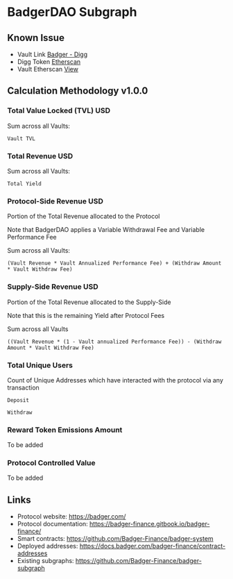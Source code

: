 # BadgerDAO Subgraph

## Known Issue

- Vault Link [Badger - Digg](https://app.badger.com/vault/badger-digg?chain=ethereum)
- Digg Token [Etherscan](https://etherscan.io/address/0x798D1bE841a82a273720CE31c822C61a67a601C3)
- Vault Etherscan [View](https://etherscan.io/address/0x7e7E112A68d8D2E221E11047a72fFC1065c38e1a)

## Calculation Methodology v1.0.0

### Total Value Locked (TVL) USD

Sum across all Vaults:

`Vault TVL`

### Total Revenue USD

Sum across all Vaults:

`Total Yield`

### Protocol-Side Revenue USD

Portion of the Total Revenue allocated to the Protocol

Note that BadgerDAO applies a Variable Withdrawal Fee and Variable Performance Fee

Sum across all Vaults:

`(Vault Revenue * Vault Annualized Performance Fee) + (Withdraw Amount * Vault Withdraw Fee)`

### Supply-Side Revenue USD

Portion of the Total Revenue allocated to the Supply-Side

Note that this is the remaining Yield after Protocol Fees

Sum across all Vaults

`((Vault Revenue * (1 - Vault annualized Performance Fee)) - (Withdraw Amount * Vault Withdraw Fee)`

### Total Unique Users

Count of Unique Addresses which have interacted with the protocol via any transaction

`Deposit`

`Withdraw`

### Reward Token Emissions Amount

To be added

### Protocol Controlled Value

To be added

## Links

- Protocol website: https://badger.com/
- Protocol documentation: https://badger-finance.gitbook.io/badger-finance/
- Smart contracts: https://github.com/Badger-Finance/badger-system
- Deployed addresses: https://docs.badger.com/badger-finance/contract-addresses
- Existing subgraphs: https://github.com/Badger-Finance/badger-subgraph
